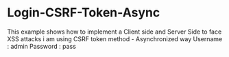 # Login-CSRF-Token-Async
This example shows how to implement a Client side and Server Side to face XSS attacks i am using CSRF token method - Asynchronized way Username : admin
Password : pass
